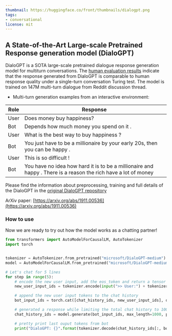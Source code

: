 ```yaml
---
thumbnail: https://huggingface.co/front/thumbnails/dialogpt.png
tags:
- conversational
license: mit
---
```


## A State-of-the-Art Large-scale Pretrained Response generation model (DialoGPT)

DialoGPT is a SOTA large-scale pretrained dialogue response generation model for multiturn conversations. 
The [human evaluation results](https://github.com/dreasysnail/Dialogpt_dev#human-evaluation) indicate that the response generated from DialoGPT is comparable to human response quality under a single-turn conversation Turing test.
The model is trained on 147M multi-turn dialogue from Reddit discussion thread. 

* Multi-turn generation examples from an interactive environment:

|Role | Response |
|---------|--------|
|User | Does money buy happiness? |
| Bot |  Depends how much money you spend on it .|
|User | What is the best way to buy happiness ? |
| Bot | You just have to be a millionaire by your early 20s, then you can be happy . |
|User |This is so difficult ! |
| Bot | You have no idea how hard it is to be a millionaire and happy . There is a reason the rich have a lot of money |

Please find the information about preprocessing, training and full details of the DialoGPT in the [original DialoGPT repository](https://github.com/microsoft/DialoGPT)

ArXiv paper: [https://arxiv.org/abs/1911.00536](https://arxiv.org/abs/1911.00536)

### How to use

Now we are ready to try out how the model works as a chatting partner!

```python
from transformers import AutoModelForCausalLM, AutoTokenizer
import torch


tokenizer = AutoTokenizer.from_pretrained("microsoft/DialoGPT-medium")
model = AutoModelForCausalLM.from_pretrained("microsoft/DialoGPT-medium")

# Let's chat for 5 lines
for step in range(5):
	# encode the new user input, add the eos_token and return a tensor in Pytorch
	new_user_input_ids = tokenizer.encode(input(">> User:") + tokenizer.eos_token, return_tensors='pt')

	# append the new user input tokens to the chat history
	bot_input_ids = torch.cat([chat_history_ids, new_user_input_ids], dim=-1) if step > 0 else new_user_input_ids

	# generated a response while limiting the total chat history to 1000 tokens, 
	chat_history_ids = model.generate(bot_input_ids, max_length=1000, pad_token_id=tokenizer.eos_token_id)

	# pretty print last ouput tokens from bot
	print("DialoGPT: {}".format(tokenizer.decode(chat_history_ids[:, bot_input_ids.shape[-1]:][0], skip_special_tokens=True)))
```
